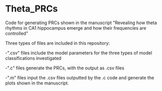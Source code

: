 # Theta_PRCs
Code for generating PRCs shown in the manuscript "Revealing how theta rhythms in CA1 hippocampus emerge and how their frequencies are controlled"

Three types of files are included in this repository:

-".csv" files include the model parameters for the three types of model classifications investigated

-".c" files generate the PRCs, with the output as .csv files

-".m" files input the .csv files outputted by the .c code and generate the plots shown in the manuscript.
